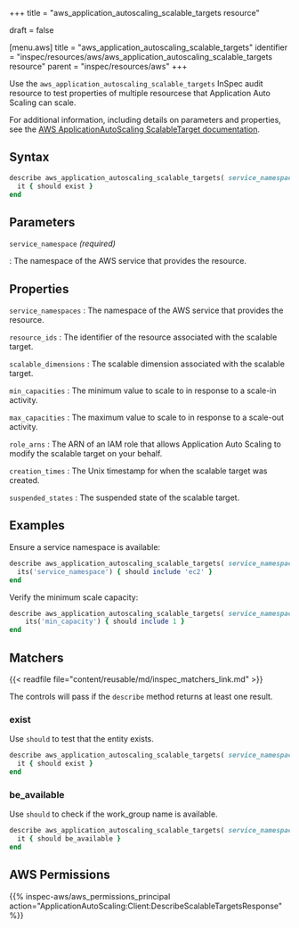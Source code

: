 +++
title = "aws_application_autoscaling_scalable_targets resource"

draft = false


[menu.aws]
title = "aws_application_autoscaling_scalable_targets"
identifier = "inspec/resources/aws/aws_application_autoscaling_scalable_targets resource"
parent = "inspec/resources/aws"
+++

Use the `aws_application_autoscaling_scalable_targets` InSpec audit resource to test properties of multiple resourcese that Application Auto Scaling can scale.

For additional information, including details on parameters and properties, see the [AWS ApplicationAutoScaling ScalableTarget documentation](https://docs.aws.amazon.com/AWSCloudFormation/latest/UserGuide/aws-resource-applicationautoscaling-scalabletarget.html).

## Syntax

```ruby
describe aws_application_autoscaling_scalable_targets( service_namespace: 'SERVICE_NAMESPACE' ) do
  it { should exist }
end
```

## Parameters

`service_namespace` _(required)_

: The namespace of the AWS service that provides the resource.

## Properties

`service_namespaces`
: The namespace of the AWS service that provides the resource.

`resource_ids`
: The identifier of the resource associated with the scalable target.

`scalable_dimensions`
: The scalable dimension associated with the scalable target.

`min_capacities`
: The minimum value to scale to in response to a scale-in activity.

`max_capacities`
: The maximum value to scale to in response to a scale-out activity.

`role_arns`
: The ARN of an IAM role that allows Application Auto Scaling to modify the scalable target on your behalf.

`creation_times`
: The Unix timestamp for when the scalable target was created.

`suspended_states`
: The suspended state of the scalable target.

## Examples

Ensure a service namespace is available:

```ruby
describe aws_application_autoscaling_scalable_targets( service_namespace: 'SERVICE_NAMESPACE' ) do
  its('service_namespace') { should include 'ec2' }
end
```

Verify the minimum scale capacity:

```ruby
describe aws_application_autoscaling_scalable_targets( service_namespace: 'SERVICE_NAMESPACE' ) do
    its('min_capacity') { should include 1 }
end
```

## Matchers

{{< readfile file="content/reusable/md/inspec_matchers_link.md" >}}

The controls will pass if the `describe` method returns at least one result.

### exist

Use `should` to test that the entity exists.

```ruby
describe aws_application_autoscaling_scalable_targets( service_namespace: 'SERVICE_NAMESPACE' ) do
  it { should exist }
end
```

### be_available

Use `should` to check if the work_group name is available.

```ruby
describe aws_application_autoscaling_scalable_targets( service_namespace: 'SERVICE_NAMESPACE' ) do
  it { should be_available }
end
```

## AWS Permissions

{{% inspec-aws/aws_permissions_principal action="ApplicationAutoScaling:Client:DescribeScalableTargetsResponse" %}}
